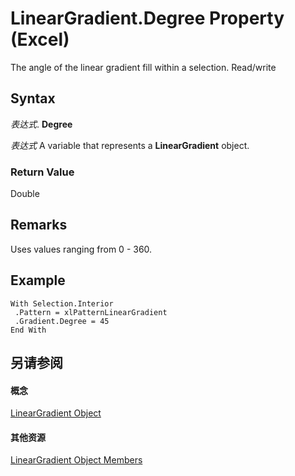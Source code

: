 
# LinearGradient.Degree Property (Excel)

The angle of the linear gradient fill within a selection. Read/write


## Syntax

 _表达式_. **Degree**

 _表达式_ A variable that represents a **LinearGradient** object.


### Return Value

Double


## Remarks

Uses values ranging from 0 - 360.


## Example


```
With Selection.Interior 
 .Pattern = xlPatternLinearGradient 
 .Gradient.Degree = 45 
End With
```


## 另请参阅


#### 概念


[LinearGradient Object](cb648564-0f57-f1b9-1c89-0329c110583f.md)
#### 其他资源


[LinearGradient Object Members](http://msdn.microsoft.com/library/7b9a9bc3-340f-195d-927b-7ac5a7592190%28Office.15%29.aspx)